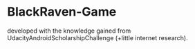 # BlackRaven-Game
developed with the knowledge gained from UdacityAndroidScholarshipChallenge (+little internet research).
